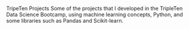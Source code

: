 TripeTen Projects
Some of the projects that I developed in the TripleTen Data Science Bootcamp, using machine learning concepts, Python, and some libraries such as Pandas and Scikit-learn.
